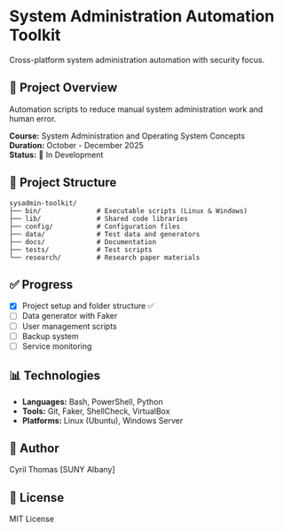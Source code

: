 # System Administration Automation Toolkit

Cross-platform system administration automation with security focus.

## 🎯 Project Overview

Automation scripts to reduce manual system administration work and human error.

**Course:** System Administration and Operating System Concepts  
**Duration:** October - December 2025  
**Status:** 🚧 In Development

## 📁 Project Structure
```
sysadmin-toolkit/
├── bin/              # Executable scripts (Linux & Windows)
├── lib/              # Shared code libraries
├── config/           # Configuration files
├── data/             # Test data and generators
├── docs/             # Documentation
├── tests/            # Test scripts
└── research/         # Research paper materials
```

## ✅ Progress

- [x] Project setup and folder structure ✅
- [ ] Data generator with Faker
- [ ] User management scripts
- [ ] Backup system
- [ ] Service monitoring

## 📊 Technologies

- **Languages:** Bash, PowerShell, Python
- **Tools:** Git, Faker, ShellCheck, VirtualBox
- **Platforms:** Linux (Ubuntu), Windows Server

## 👤 Author

Cyril Thomas
[SUNY Albany]

## 📄 License

MIT License
